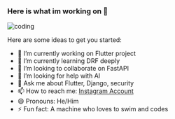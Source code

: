 ### Here is what im working on 👋

![coding](https://user-images.githubusercontent.com/86960501/179300056-a03564c6-fb99-430a-a29a-8ab823dfa585.gif)

Here are some ideas to get you started:

- 🔭 I’m currently working on Flutter project
- 🌱 I’m currently learning DRF deeply
- 👯 I’m looking to collaborate on FastAPI
- 🤔 I’m looking for help with AI 
- 💬 Ask me about Flutter, Django, security
- 📫 How to reach me: [Instagram Account](https://www.instagram.com/taha.codes/)
- 😄 Pronouns: He/Him
- ⚡ Fun fact: A machine who loves to swim and codes
